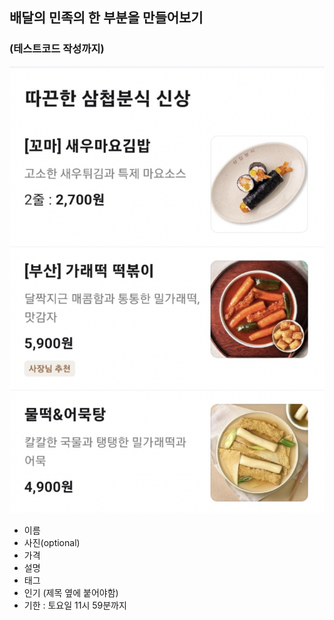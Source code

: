 ## 배달의 민족의 한 부분을 만들어보기

### (테스트코드 작성까지)

![Alt text](image.png)

- 이름
- 사진(optional)
- 가격
- 설명
- 태그
- 인기 (제목 옆에 붙어야함)
- 기한 : 토요일 11시 59분까지
